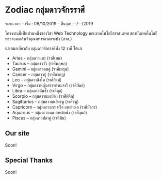 # Zodiac กลุ่มดาวจักรราศี

ระยะเวลา: - เริ่ม  : 06/10/2019
         - สิ้นสุด: --/--/2019
         
โครงงานนี้เป็นส่วนหนึ่งของวิชา Web Technology คณะเทคโนโลยีสารสนเทศ สถาบันเทคโนโลยีพระจอมเกล้าเจ้าคุณทหารลาดกระบัง (สจล.)

นำเสนอเกี่ยวกับ กลุ่มดาวจักรราศีทั้ง 12 ราศี ได้แก่
- Aries - กลุ่มดาวแกะ (ราศีเมษ)
- Taurus – กลุ่มดาววัว  (ราศีพฤษภ)
- Gemini – กลุ่มดาวคนคู่ (ราศีเมถุน)
- Cancer – กลุ่มดาวปู (ราศีกรกฎ)
- Leo – กลุ่มดาวสิงโต (ราศีสิงห์)
- Virgo – กลุ่มดาวหญิงสาวพรหมจารี (ราศีกันย์)
- Libra – กลุ่มดาวคันชั่ง (ราศีตุล)
- Scorpio – กลุ่มดาวแมงป่อง (ราศีพิจิก)
- Sagittarius – กลุ่มดาวคนยิงธนู (ราศีธนู)
- Capricorn – กลุ่มดาวมกร หรือ แพะทะเล (ราศีมังกร)
- Aquarius – กลุ่มดาวคนแบกหม้อน้ำ (ราศีกุมภ์)
- Pisces – กลุ่มดาวปลาคู่ (ราศีมีน)

## Our site
Soon!

## Special Thanks
Soon!
